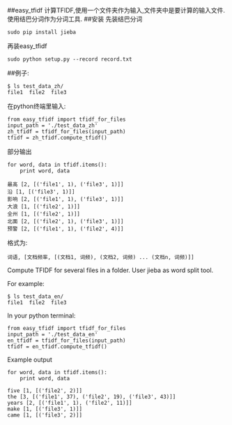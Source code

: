 ##easy_tfidf
计算TFIDF,使用一个文件夹作为输入,文件夹中是要计算的输入文件.
使用结巴分词作为分词工具.
##安装
先装结巴分词
```
sudo pip install jieba
```
再装easy_tfidf
```
sudo python setup.py --record record.txt
```

##例子:
```
$ ls test_data_zh/
file1  file2  file3
```
在python终端里输入:
```
from easy_tfidf import tfidf_for_files
input_path = './test_data_zh'
zh_tfidf = tfidf_for_files(input_path)
tfidf = zh_tfidf.compute_tfidf()
```
部分输出
```
for word, data in tfidf.items():
    print word, data

最高 [2, [('file1', 1), ('file3', 1)]]
沿 [1, [('file3', 1)]]
影响 [2, [('file1', 1), ('file3', 1)]]
大浪 [1, [('file2', 1)]]
全州 [1, [('file2', 1)]]
北面 [2, [('file2', 1), ('file3', 1)]]
预警 [2, [('file1', 1), ('file2', 4)]]
```
格式为:
```
词语, [文档频率, [(文档1, 词频), (文档2, 词频) ... (文档n, 词频)]]
```

Compute TFIDF for several files in a folder.
User jieba as word split tool.

For example:
```
$ ls test_data_en/
file1  file2  file3
```
In your python terminal:
```
from easy_tfidf import tfidf_for_files
input_path = './test_data_en'
en_tfidf = tfidf_for_files(input_path)
tfidf = en_tfidf.compute_tfidf()
```
Example output
```
for word, data in tfidf.items():
    print word, data

five [1, [('file2', 2)]]
the [3, [('file1', 37), ('file2', 19), ('file3', 43)]]
years [2, [('file1', 1), ('file2', 11)]]
make [1, [('file3', 1)]]
came [1, [('file3', 2)]]

```